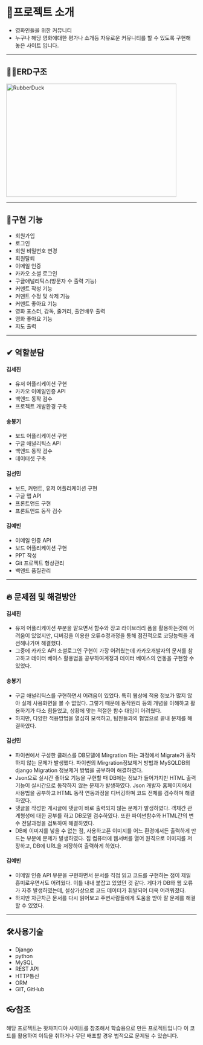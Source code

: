 <!-- # movie
## movie
### movie
movie**movie**movie

- 점으로나올려나
-----------------------------
![](https://steemit.com/images/favicons/apple-touch-icon-57x57.png) 이러고 쓰면?

[이거링크](https://github.com/kyeahi/movie/blob/master/board/forms.py)
 -->



<!-- https://file.mk.co.kr/meet/neds/2021/06/image_readtop_2021_535745_16226846584668330.jpg -->




# 👶프로젝트 소개
- 영화인들을 위한 커뮤니티
- 누구나 해당 영화에대한 평가나 소개등 자유로운 커뮤니티를 할 수 있도록 구현해 놓은 사이트 입니다. 

-------------------------------
## 🤦‍♀️ERD구조
<img src="http://222.100.67.12/Python/img/ERD최종.png" width="450px" height="300px" title="px(픽셀) 크기 설정" alt="RubberDuck"></img><br/>

-------------------------------


## 🥨구현 기능
- 회원가입
- 로그인
- 회원 비밀번호 변경
- 회원탈퇴
- 이메일 인증
- 카카오 소셜 로그인
- 구글애널리틱스(방문자 수 출력 기능)
- 커맨트 작성 기능
- 커맨트 수정 및 삭제 기능
- 커맨트 좋아요 기능
- 영화 포스터, 감독, 줄거리, 출연배우 출력
- 영화 좋아요 기능
- 지도 출력


----------------------------------

## ✔ 역할분담


#### 김세진
- 유저 어플리케이션 구현
- 카카오 이메일인증 API
- 백앤드 동작 검수
- 프로젝트 개발환경 구축

#### 송봉기
- 보드 어플리케이션
   구현
- 구글 애널리틱스 API
- 백앤드 동작 검수
- 데이터셋 구축


#### 김선민
- 보드, 커맨트, 유저
  어플리케이션 구현
- 구글 맵 API
- 프론트앤드 구현
- 프론트앤드 동작 검수


#### 김예빈
- 이메일 인증 API
- 보드 어플리케이션 구현
- PPT 작성
- Git 프로젝트 형상관리 
- 백앤드 품질관리



----------------------------------

## 🔥 문제점 및 해결방안


#### 김세진
- 유저 어플리케이션 부분을 맡으면서 함수와 장고 라이브러리 폼을 활용하는것에 어려움이 있었지만, 디버깅을 이용한 오류수정과정을 통해 점진적으로 코딩능력을 개선해나가며 해결했다.
- 그중에 카카오 API 소셜로그인 구현이 가장 어려웠는데 카카오개발자의 문서를 참고하고 데이터 베이스 활용법을 공부하여계정과 데이터 베이스의 연동을 구현할 수 있었다.

#### 송봉기
- 구글 애널리틱스를 구현하면서 어려움이 있었다. 특히 웹상에 적용 정보가 많지 않아 실제 사용화면을 볼 수 없었다. 그렇기 때문에 동작원리 등의 개념을 이해하고 활용하기가 다소  힘들었고, 상황에 맞는 적절한 함수 대입이 어려웠다. 
- 하지만, 다양한 적용방법을 열심히 모색하고, 팀원들과의 협업으로 끝내 문제를 해결하였다.

#### 김선민
- 파이썬에서 구성한 클래스를 DB모델에 Mirgration 하는 과정에서 Migrate가 동작하지 않는 문제가 발생했다. 파이썬의 Mirgration정보제거 방법과 MySQLDB의 django Migration 정보제거 방법을 공부하여 해결하였다.
- Json으로 실시간 좋아요 기능을 구현할 때 DB에는 정보가 들어가지만 HTML 출력기능이 실시간으로 동작하지 않는 문제가 발생하였다. Json 개발자 홈페이지에서 사용법을 공부하고 HTML 동작 연동과정을 디버깅하며 코드 전체를 검수하며 해결하였다.
- 댓글을 작성한 게시글에 댓글이 바로 출력되지 않는 문제가 발생하였다. 객체간 관계형성에 대한 공부를 하고 DB모델 검수하였다. 또한 파이썬함수와 HTML간의 변수 전달과정을 검토하여 해결하였다.
- DB에 이미지를 넣을 수 없는 점, 사용하고픈 이미지를 어느 환경에서든 출력하게 만드는 부분에 문제가 발생하였다. 집 컴퓨터에 웹서버를 열어 원격으로 이미지를 저장하고, DB에 URL을 저장하여 출력하게 하였다.

#### 김예빈
- 이메일 인증 API 부분을 구현하면서 문서를 직접 읽고 코드를 구현하는 점이 제일 흥미로우면서도 어려웠다. 이틀 내내 붙잡고 있었던 것 같다. 게다가 DB와 웹 오류가 자주 발생하였는데, 설상가상으로 코드 데이터가 휘발되어 더욱 어려워졌다.
- 하지만 차근차근 문서를 다시 읽어보고 주변사람들에게 도움을 받아 잘 문제를 해결할 수 있었다.

----------------------------------

## 🛠사용기술
- Django
- python
- MySQL
- REST API
- HTTP통신
- ORM
- GIT, GitHub





## 👓참조
해당 프로젝트는 왓차피디아 사이트를 참조해서 학습용으로 만든 프로젝트입니다
이 코드를 활용하여 이득을 취하거나 무단 배포할 경우 법적으로 문제될 수 있습니다.
